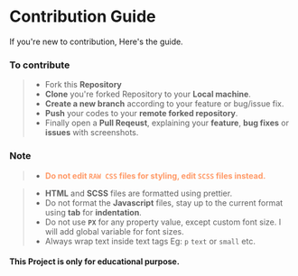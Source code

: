 # Contribution Guide

If you're new to contribution, Here's the guide. 

### To contribute

> - Fork this **Repository**
> - **Clone** you're forked Repository to your **Local machine**.
> - **Create a new branch** according to your feature or bug/issue fix.
> - **Push** your codes to  your **remote forked repository**.
> - Finally open a **Pull Reqeust**, explaining your **feature**, **bug fixes** or **issues** with screenshots.


### Note

> - <b style="color:#FF9966;">Do not edit `RAW CSS` files for styling, edit `SCSS` files instead.</b>

> - **HTML** and **SCSS** files are formatted using prettier.
> - Do not format the **Javascript** files, stay up to the current format using **tab** for **indentation**.
> - Do not use **`PX`** for any property value, except custom font size. I will add global variable for font sizes.
> - Always wrap text inside text tags Eg: `p` `text` or `small` etc.
#### This Project is only for educational purpose.
